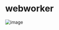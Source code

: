 # webworker
![image](https://github.com/user-attachments/assets/183d6cff-18d3-4c33-8187-3d18dfc31a0f)

